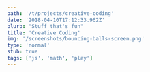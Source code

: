 ```yaml
---
path: '/t/projects/creative-coding'
date: '2018-04-10T17:12:33.962Z'
blurb: "Stuff that's fun"
title: 'Creative Coding'
img: '/screenshots/bouncing-balls-screen.png'
type: 'normal'
stub: true
tags: ['js', 'math', 'play']
---
```

